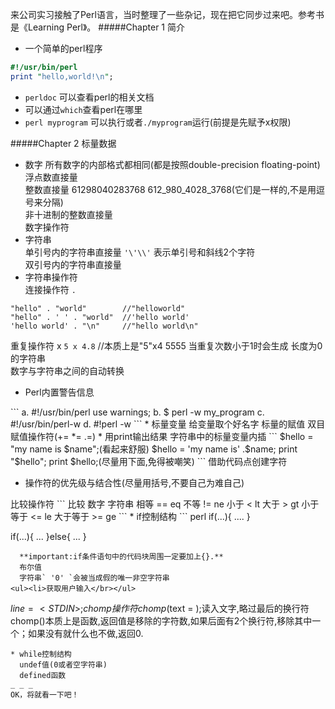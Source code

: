 来公司实习接触了Perl语言，当时整理了一些杂记，现在把它同步过来吧。参考书是《Learning Perl》。
#####Chapter 1 简介
* 一个简单的perl程序
``` perl
#!/usr/bin/perl
print "hello,world!\n";
```
* `perldoc` 可以查看perl的相关文档
* 可以通过`which`查看perl在哪里
* `perl myprogram` 可以执行或者`./myprogram`运行(前提是先赋予x权限)

#####Chapter 2 标量数据
* 数字 所有数字的内部格式都相同(都是按照double-precision
floating-point)     
   浮点数直接量   
   整数直接量 61298040283768 612\_980\_4028\_3768(它们是一样的,不是用逗号来分隔)     
   非十进制的整数直接量   
   数字操作符    
* 字符串  
  单引号内的字符串直接量 ` '\'\\' ` 表示单引号和斜线2个字符   
  双引号内的字符串直接量   
* 字符串操作符  
  连接操作符 `.`  
```
"hello" . "world"        //"helloworld"
"hello" . ' ' . "world"  //'hello world'
'hello world' . "\n"     //"hello world\n"
```
  重复操作符 x `5 x 4.8` //本质上是"5"x4 5555 当重复次数小于1时会生成
  长度为0的字符串    
  数字与字符串之间的自动转换  
<ul><li>Perl内置警告信息<br/></ul>   
```
a. #!/usr/bin/perl
   use warnings;
b. $ perl -w my_program
c. #!/usr/bin/perl-w
d. #!perl -w
```  
* 标量变量   
  给变量取个好名字   
  标量的赋值   
  双目赋值操作符(+= *= .=)   
* 用print输出结果   
  字符串中的标量变量内插   
```
$hello = "my name is $name";(看起来舒服)
$hello = 'my name is' .$name;
print "$hello";
print $hello;(尽量用下面,免得被嘲笑)
```  
  借助代码点创建字符  
<ul><li>操作符的优先级与结合性(尽量用括号,不要自己为难自己)</br></ul>   
  比较操作符   
```
比较 数字 字符串
相等 == eq
不等 != ne
小于 < lt
大于 > gt
小于等于 <= le
大于等于 >= ge
```
* if控制结构   
``` perl
  if(...){
  ....
  }
  
  if(...){
  ...
  }else{
  ...
  }
```
  **important:if条件语句中的代码块周围一定要加上{}.**   
  布尔值  
  字符串` '0' `会被当成假的唯一非空字符串  
<ul><li>获取用户输入</br></ul>  
```
$line = <STDIN>;     
chomp操作符   
chomp($text = <STDIN>);读入文字,略过最后的换行符  
chomp()本质上是函数,返回值是移除的字符数,如果后面有2个换行符,移除其中一个；如果没有就什么也不做,返回0.
```     
* while控制结构  
  undef值(0或者空字符串)  
  defined函数
_ _ _   
OK，将就看一下吧！
